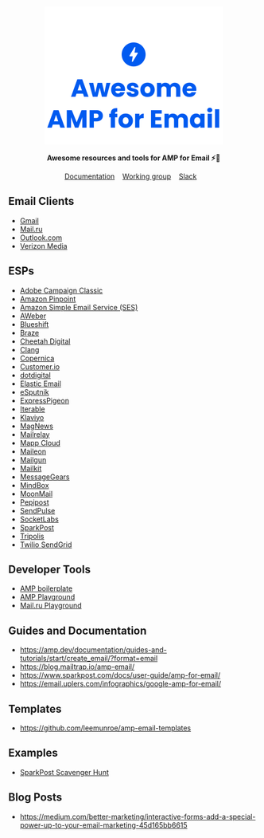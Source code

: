<div align="center">
	<img width="359" height="277" src="logo.svg" alt="Awesome AMP for Email">
</div>

<p align="center">
<b>Awesome resources and tools for AMP for Email ⚡💌</b>
</p>

<p align="center">
	<a href="https://amp.dev/about/email/">Documentation</a>&nbsp;&nbsp;&nbsp;
  <a href="https://github.com/ampproject/wg-amp4email/">Working group</a>&nbsp;&nbsp;&nbsp;
	<a href="https://docs.google.com/forms/d/e/1FAIpQLSd83J2IZA6cdR6jPwABGsJE8YL4pkypAbKMGgUZZriU7Qu6Tg/viewform?fbzx=4406980310789882877">Slack</a>&nbsp;&nbsp;&nbsp;
</p>


## Email Clients
* [Gmail](https://developers.google.com/gmail/ampemail/)
* [Mail.ru](https://postmaster.mail.ru/amp)
* [Outlook.com](https://docs.microsoft.com/en-us/outlook/amphtml/)
* [Verizon Media](https://blog.postmaster.verizonmedia.com/post/183699380323/amp-support-in-yahoo-mail)

## ESPs
* [Adobe Campaign Classic](https://www.adobe.com/marketing/campaign.html)
* [Amazon Pinpoint](https://aws.amazon.com/pinpoint/)
* [Amazon Simple Email Service (SES)](https://aws.amazon.com/ses/)
* [AWeber](https://www.aweber.com/)
* [Blueshift](https://blueshift.com/)
* [Braze](https://www.braze.com/)
* [Cheetah Digital](https://www.cheetahdigital.com/)
* [Clang](https://www.e-village.com/clang/)
* [Copernica](https://www.copernica.com/)
* [Customer.io](https://customer.io/)
* [dotdigital](https://dotdigital.com/)
* [Elastic Email](https://elasticemail.com/)
* [eSputnik](https://esputnik.com/)
* [ExpressPigeon](https://expresspigeon.com/amp-dynamic-email)
* [Iterable](https://iterable.com/)
* [Klaviyo](https://www.klaviyo.com/)
* [MagNews](https://www.magnews.com/)
* [Mailrelay](https://mailrelay.com/)
* [Mapp Cloud](https://mapp.com/)
* [Maileon](https://www.maileon.com)
* [Mailgun](https://www.mailgun.com/)
* [Mailkit](https://www.mailkit.com/)
* [MessageGears](https://messagegears.com/)
* [MindBox](https://mindbox.cloud/)
* [MoonMail](https://www.moonmail.io)
* [Pepipost](https://pepipost.com/)
* [SendPulse](https://sendpulse.com/)
* [SocketLabs](https://www.socketlabs.com/)
* [SparkPost](https://www.sparkpost.com/)
* [Tripolis](https://www.tripolis.com/)
* [Twilio SendGrid](https://www.twilio.com/sendgrid)

## Developer Tools
* [AMP boilerplate](https://amp.dev/boilerplate/)
* [AMP Playground](https://playground.amp.dev/?runtime=amp4email)
* [Mail.ru Playground](https://postmaster.mail.ru/amp/playground.html?lang=en#hello-world)

## Guides and Documentation
* https://amp.dev/documentation/guides-and-tutorials/start/create_email/?format=email
* https://blog.mailtrap.io/amp-email/
* https://www.sparkpost.com/docs/user-guide/amp-for-email/
* https://email.uplers.com/infographics/google-amp-for-email/

## Templates
* https://github.com/leemunroe/amp-email-templates

## Examples
* [SparkPost Scavenger Hunt](https://glitch.com/edit/#!/sparkpost-amp)

## Blog Posts
* https://medium.com/better-marketing/interactive-forms-add-a-special-power-up-to-your-email-marketing-45d165bb6615
